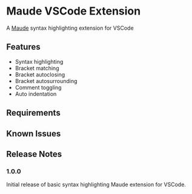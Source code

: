 # Maude VSCode Extension

A [Maude](https://en.wikipedia.org/wiki/Maude_system) syntax highlighting extension for VSCode

## Features

* Syntax highlighting
* Bracket matching
* Bracket autoclosing
* Bracket autosurrounding
* Comment toggling
* Auto indentation

## Requirements


## Known Issues


## Release Notes

### 1.0.0

Initial release of basic syntax highlighting Maude extension for VSCode.



